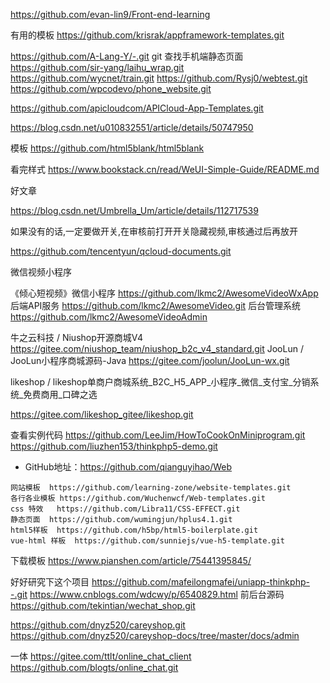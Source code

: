 https://github.com/evan-lin9/Front-end-learning

有用的模板
https://github.com/krisrak/appframework-templates.git

https://github.com/A-Lang-Y/-.git
git 查找手机端静态页面
https://github.com/sir-yang/laihu_wrap.git
https://github.com/wycnet/train.git
https://github.com/Rysj0/webtest.git
https://github.com/wpcodevo/phone_website.git

https://github.com/apicloudcom/APICloud-App-Templates.git


https://blog.csdn.net/u010832551/article/details/50747950

模板
https://github.com/html5blank/html5blank


 看完样式
 https://www.bookstack.cn/read/WeUI-Simple-Guide/README.md


好文章

https://blog.csdn.net/Umbrella_Um/article/details/112717539

如果没有的话,一定要做开关,在审核前打开开关隐藏视频,审核通过后再放开

https://github.com/tencentyun/qcloud-documents.git

微信视频小程序

《倾心短视频》微信小程序 https://github.com/lkmc2/AwesomeVideoWxApp
后端API服务  https://github.com/lkmc2/AwesomeVideo.git
后台管理系统 https://github.com/lkmc2/AwesomeVideoAdmin

牛之云科技 / Niushop开源商城V4
https://gitee.com/niushop_team/niushop_b2c_v4_standard.git
JooLun / JooLun小程序商城源码-Java
https://gitee.com/joolun/JooLun-wx.git

likeshop / likeshop单商户商城系统_B2C_H5_APP_小程序_微信_支付宝_分销系统_免费商用_口碑之选

https://gitee.com/likeshop_gitee/likeshop.git

查看实例代码
https://github.com/LeeJim/HowToCookOnMiniprogram.git
https://github.com/liuzhen153/thinkphp5-demo.git


- GitHub地址：<https://github.com/qianguyihao/Web>

``` 
网站模板  https://github.com/learning-zone/website-templates.git
各行各业模板 https://github.com/Wuchenwcf/Web-templates.git
css 特效   https://github.com/Libra11/CSS-EFFECT.git
静态页面  https://github.com/wumingjun/hplus4.1.git
html5样板  https://github.com/h5bp/html5-boilerplate.git
vue-html 样板  https://github.com/sunniejs/vue-h5-template.git
```
 下载模板 https://www.pianshen.com/article/75441395845/

好好研究下这个项目
https://github.com/mafeilongmafei/uniapp-thinkphp--.git
https://www.cnblogs.com/wdcwy/p/6540829.html
前后台源码
https://github.com/tekintian/wechat_shop.git

https://github.com/dnyz520/careyshop.git
https://github.com/dnyz520/careyshop-docs/tree/master/docs/admin

一体
https://gitee.com/ttlt/online_chat_client
https://github.com/blogts/online_chat.git

